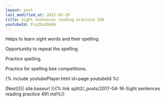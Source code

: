 ```yaml
---
layout: post
last_modified_at: 2021-03-29
title: Sight sentences reading practice 358
youtubeId: PcxZ5a2OohU
---
```

 
 
Helps to learn sight words and their spelling.

Opportunitiy to repeat the spelling. 

Practice spelling. 
 
Practice for spelling bee competitions. 
 
{% include youtubePlayer.html id=page.youtubeId %}
 
 

[Next]({{ site.baseurl }}{% link  split2/_posts/2017-04-16-Sight sentences reading practice 491.md%})
 
